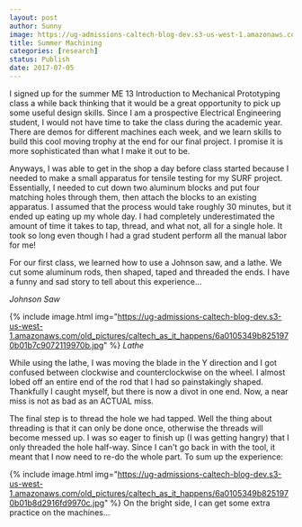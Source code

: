 ```yaml
---
layout: post
author: Sunny
image: https://ug-admissions-caltech-blog-dev.s3-us-west-1.amazonaws.com/old_pictures/caltech_as_it_happens/6a0105349b8251970b01bb09aa5230970d.jpg
title: Summer Machining 
categories: [research]
status: Publish
date: 2017-07-05
---
```



I signed up for the summer ME 13 Introduction to Mechanical Prototyping class a while back thinking that it would be a great opportunity to pick up some useful design skills. Since I am a prospective Electrical Engineering student, I would not have time to take the class during the academic year. There are demos for different machines each week, and we learn skills to build this cool moving trophy at the end for our final project. I promise it is more sophisticated than what I make it out to be.

Anyways, I was able to get in the shop a day before class started because I needed to make a small apparatus for tensile testing for my SURF project. Essentially, I needed to cut down two aluminum blocks and put four matching holes through them, then attach the blocks to an existing apparatus. I assumed that the process would take roughly 30 minutes, but it ended up eating up my whole day. I had completely underestimated the amount of time it takes to tap, thread, and what not, all for a single hole. It took so long even though I had a grad student perform all the manual labor for me!

For our first class, we learned how to use a Johnson saw, and a lathe. We cut some aluminum rods, then shaped, taped and threaded the ends. I have a funny and sad story to tell about this experience...

*Johnson Saw*

{% include image.html img="https://ug-admissions-caltech-blog-dev.s3-us-west-1.amazonaws.com/old_pictures/caltech_as_it_happens/6a0105349b8251970b01b7c9072119970b.jpg" %}
*Lathe*

While using the lathe, I was moving the blade in the Y direction and I got confused between clockwise and counterclockwise on the wheel. I almost lobed off an entire end of the rod that I had so painstakingly shaped. Thankfully I caught myself, but there is now a divot in one end. Now, a near miss is not as bad as an ACTUAL miss.

The final step is to thread the hole we had tapped. Well the thing about threading is that it can only be done once, otherwise the threads will become messed up. I was so eager to finish up (I was getting hangry) that I only threaded the hole half-way. Since I can't go back in with the tool, it meant that I now need to re-do the whole part. To sum up the experience:

{% include image.html img="https://ug-admissions-caltech-blog-dev.s3-us-west-1.amazonaws.com/old_pictures/caltech_as_it_happens/6a0105349b8251970b01b8d2916fd9970c.jpg" %}
On the bright side, I can get some extra practice on the machines...

